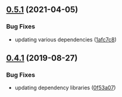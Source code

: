 ## [0.5.1](https://github.com/dmoonfire/spell-check-urls/compare/v0.5.0...v0.5.1) (2021-04-05)


### Bug Fixes

* updating various dependencies ([1afc7c8](https://github.com/dmoonfire/spell-check-urls/commit/1afc7c89fda3f195e00bf3054a34dd3fe1795e5b))

## [0.4.1](https://github.com/dmoonfire/spell-check-urls/compare/v0.4.0...v0.4.1) (2019-08-27)


### Bug Fixes

* updating dependency libraries ([0f53a07](https://github.com/dmoonfire/spell-check-urls/commit/0f53a07))
